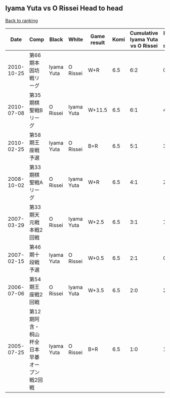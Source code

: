 ## Iyama Yuta vs O Rissei Head to head

[Back to ranking](../../index.md)




| **Date** | **Comp** | **Black** | **White** | **Game result** | **Komi** | **Cumulative Iyama Yuta vs O Rissei** | **Iyama Yuta streak** | **O Rissei streak** | 
| --- | --- | --- | --- | --- | --- | --- | --- | --- |
| 2010-10-25 | 第66期本因坊戦リーグ | Iyama Yuta | O Rissei | W+R | 6.5 | 6:2 | 0 | 1 | 
| 2010-07-08 | 第35期棋聖戦Bリーグ | O Rissei | Iyama Yuta | W+11.5 | 6.5 | 6:1 | 4 | 0 | 
| 2010-02-25 | 第58期王座戦予選 | Iyama Yuta | O Rissei | B+R | 6.5 | 5:1 | 3 | 0 | 
| 2008-10-02 | 第33期棋聖戦Aリーグ | O Rissei | Iyama Yuta | W+R | 6.5 | 4:1 | 2 | 0 | 
| 2007-03-29 | 第33期天元戦本戦2回戦 | O Rissei | Iyama Yuta | W+2.5 | 6.5 | 3:1 | 1 | 0 | 
| 2007-02-15 | 第46期十段戦予選 | Iyama Yuta | O Rissei | W+0.5 | 6.5 | 2:1 | 0 | 1 | 
| 2006-07-06 | 第54期王座戦2回戦 | O Rissei | Iyama Yuta | W+3.5 | 6.5 | 2:0 | 2 | 0 | 
| 2005-07-25 | 第12期阿含・桐山杯全日本早碁オープン戦2回戦 | Iyama Yuta | O Rissei | B+R | 6.5 | 1:0 | 1 | 0 |




